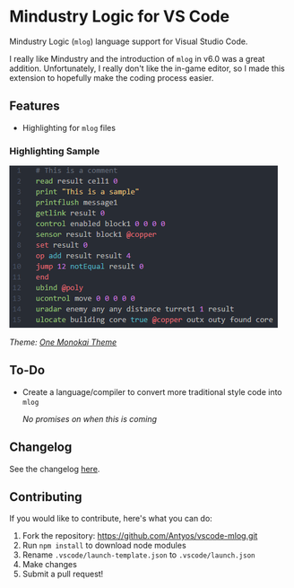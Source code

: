 # Mindustry Logic for VS Code

Mindustry Logic (`mlog`) language support for Visual Studio Code.

I really like Mindustry and the introduction of `mlog` in v6.0 was a great addition. Unfortunately, I really don't like the in-game editor, so I made this extension to hopefully make the coding process easier.

## Features

- Highlighting for `mlog` files

### Highlighting Sample

![sample2](images/sample2.png)

_Theme: [One Monokai Theme](https://marketplace.visualstudio.com/items?itemName=azemoh.one-monokai)_

## To-Do

- Create a language/compiler to convert more traditional style code into `mlog`

    _No promises on when this is coming_

## Changelog

See the changelog [here](https://github.com/Antyos/vscode-mlog/blob/main/CHANGELOG.md).

## Contributing

If you would like to contribute, here's what you can do:

1. Fork the repository: <https://github.com/Antyos/vscode-mlog.git>
2. Run `npm install` to download node modules
3. Rename `.vscode/launch-template.json` to `.vscode/launch.json`
4. Make changes
5. Submit a pull request!
